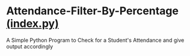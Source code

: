 # Attendance-Filter-By-Percentage <a href="https://github.com/CridisHere/Attendance-Filter-by-Percentage/blob/main/index.py">(index.py)</a>
A Simple Python Program to Check for a Student's Attendance and give output accordingly
